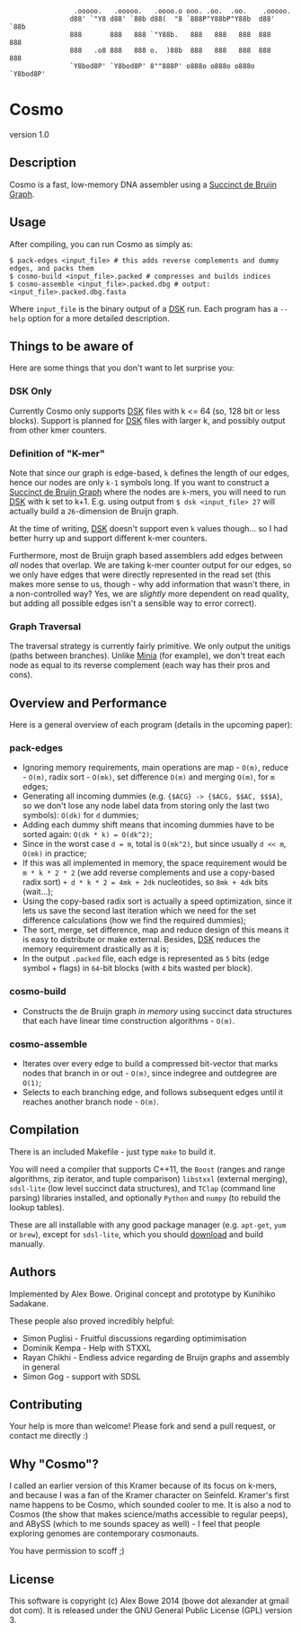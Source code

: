 
                    .ooooo.   .ooooo.   .oooo.o ooo. .oo.  .oo.    .ooooo.  
                   d88' `"Y8 d88' `88b d88(  "8 `888P"Y88bP"Y88b  d88' `88b 
                   888       888   888 `"Y88b.   888   888   888  888   888 
                   888   .o8 888   888 o.  )88b  888   888   888  888   888 
                   `Y8bod8P' `Y8bod8P' 8""888P' o888o o888o o888o `Y8bod8P' 


# Cosmo

version 1.0


## Description

Cosmo is a fast, low-memory DNA assembler using a [Succinct de Bruijn Graph][succ].


## Usage

After compiling, you can run Cosmo as simply as:

    $ pack-edges <input_file> # this adds reverse complements and dummy edges, and packs them
    $ cosmo-build <input_file>.packed # compresses and builds indices
    $ cosmo-assemble <input_file>.packed.dbg # output: <input_file>.packed.dbg.fasta

Where `input_file` is the binary output of a [DSK][dsk] run. Each program has a `--help` option for a more
detailed description.


## Things to be aware of

Here are some things that you don't want to let surprise you:

### DSK Only

Currently Cosmo only supports [DSK][dsk] files with k <= 64 (so, 128 bit or less blocks).
Support is planned for [DSK][dsk] files with larger k, and possibly output from other kmer
counters.

### Definition of "K-mer"

Note that since our graph is edge-based, `k` defines the length of our edges, hence our nodes are only `k-1` symbols long.
If you want to construct a [Succinct de Bruijn Graph][succ] where the nodes are `k`-mers, you will need to run [DSK][dsk]
with k set to k+1. E.g. using output from `$ dsk <input_file> 27` will actually build a `26`-dimension de Bruijn graph.

At the time of writing, [DSK][dsk] doesn't support even `k` values though... so I had better hurry up and support different
k-mer counters.

Furthermore, most de Bruijn graph based assemblers add edges between *all* nodes that overlap. We are taking k-mer counter
output for our edges, so we only have edges that were directly represented in the read set (this makes more sense to us, though -
why add information that wasn't there, in a non-controlled way? Yes, we are *slightly* more dependent on read quality, but adding all
possible edges isn't a sensible way to error correct).

### Graph Traversal

The traversal strategy is currently fairly primitive. We only output the unitigs (paths between branches).
Unlike [Minia][minia] (for example), we don't treat each node as equal to its reverse complement (each way
has their pros and cons).


## Overview and Performance

Here is a general overview of each program (details in the upcoming paper):

### pack-edges  
- Ignoring memory requirements, main operations are map - `O(m)`, reduce - `O(m)`, radix sort - `O(mk)`, set difference `O(m)` and merging `O(m)`, for `m` edges;
- Generating all incoming dummies (e.g. `{$ACG} -> {$ACG, $$AC, $$$A}`, so we don't lose any node label data from storing only the last two symbols): `O(dk)` for `d` dummies;
- Adding each dummy shift means that incoming dummies have to be sorted again: `O(dk * k) = O(dk^2)`;
- Since in the worst case `d = m`, total is `O(mk^2)`, but since usually `d << m`, `O(mk)` in practice;
- If this was all implemented in memory, the space requirement would be `m * k * 2 * 2` (we add reverse complements and use a copy-based radix sort)
`+ d * k * 2 = 4mk + 2dk` nucleotides, so `8mk + 4dk` bits (wait...);
- Using the copy-based radix sort is actually a speed optimization, since it lets us save the second last iteration which we need for the set difference calculations (how we find the required dummies);
- The sort, merge, set difference, map and reduce design of this means it is easy to distribute or make external. Besides, [DSK][dsk] reduces the memory requirement drastically as it is;
- In the output `.packed` file, each edge is represented as `5` bits (edge symbol + flags) in `64`-bit blocks (with `4` bits wasted per block).

### cosmo-build  
- Constructs the de Bruijn graph *in memory* using succinct data structures that each have linear time construction algorithms - `O(m)`.

### cosmo-assemble  
- Iterates over every edge to build a compressed bit-vector that marks nodes that branch in or out - `O(m)`, since indegree and outdegree are `O(1)`;
- Selects to each branching edge, and follows subsequent edges until it reaches another branch node - `O(m)`.

## Compilation

There is an included Makefile - just type `make` to build it.

You will need a compiler that supports C++11, the `Boost` (ranges and range algorithms, zip iterator, and tuple comparison) `libstxxl` (external merging), 
`sdsl-lite` (low level succinct data structures), and `TClap` (command line parsing) libraries installed,
and optionally `Python` and `numpy` (to rebuild the lookup tables).

These are all installable with any good package manager (e.g. `apt-get`, `yum` or `brew`), except for `sdsl-lite`, which you should [download][sdsl] and build manually.


## Authors

Implemented by Alex Bowe. Original concept and prototype by Kunihiko Sadakane.

These people also proved incredibly helpful:

- Simon Puglisi - Fruitful discussions regarding optimimisation
- Dominik Kempa - Help with STXXL
- Rayan Chikhi - Endless advice regarding de Bruijn graphs and assembly in general
- Simon Gog - support with SDSL


## Contributing

Your help is more than welcome! Please fork and send a pull request, or contact me directly :)


## Why "Cosmo"?

I called an earlier version of this Kramer because of its focus on k-mers, and
because I was a fan of the Kramer character on Seinfeld. Kramer's first name happens to be
Cosmo, which sounded cooler to me. It is also a nod to Cosmos (the show that makes science/maths accessible to
regular peeps), and ABySS (which to me sounds spacey as well) - I feel that people exploring genomes are contemporary
cosmonauts.

You have permission to scoff ;)


## License

This software is copyright (c) Alex Bowe 2014 (bowe dot alexander at gmail dot com).
It is released under the GNU General Public License (GPL) version 3.


[dsk]: http://minia.genouest.org/dsk/
[minia]: http://minia.genouest.org/
[succ]: http://alexbowe.com/succinct-debruijn-graphs
[debby]: http://github.com/alexbowe/debby
[sdsl]: https://github.com/simongog/sdsl-lite

